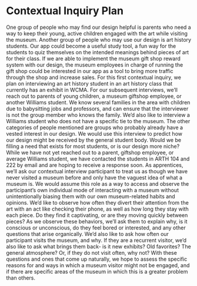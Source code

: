 # **Contextual Inquiry Plan**


One group of people who may find our design helpful is parents who need a way to keep their young, active children engaged 
with the art while visiting the museum. Another group of people who may use our design is art history students. Our app could 
become a useful study tool, a fun way for the students to quiz themselves on the intended meanings behind pieces of art for 
their class. If we are able to implement the museum gift shop reward system with our design, the museum employees in charge of 
running the gift shop could be interested in our app as a tool to bring more traffic through the shop and increase sales. 
For this first contextual inquiry, we plan on interviewing an art history student in an art history class that currently has 
an exhibit in WCMA.  For our subsequent interviews, we’ll reach out to parents of young children, a museum giftshop employee, 
or another Williams student. We know several families in the area with children due to babysitting jobs and professors, and 
can ensure that the interviewer is not the group member who knows the family. We’d also like to interview a Williams student 
who does not have a specific tie to the museum. The other categories of people mentioned are groups who probably already have 
a vested interest in our design. We would use this interview to predict how our design might be received by the general student body. 
Would we be filling a need that exists for most students, or is our design more niche? While we have not yet reached out to a parent, 
giftshop employee, or average Williams student, we have contacted the students in ARTH 104 and 222 by email and are hoping to receive a 
response soon.
	As apprentices, we’ll ask our contextual interview participant to treat us as though we have never visited a museum before 
  and only have the vaguest idea of what a museum is. We would assume this role as a way to access and observe the 
  participant’s own individual mode of interacting with a museum without unintentionally biasing them with our own 
  museum-related habits and opinions. We’d like to observe how often they divert their attention from the art with an act 
  like checking their phone, as well as how long they stay with each piece. Do they find it captivating, or are they moving 
  quickly between pieces? As we observe these behaviors, we’ll ask them to explain why, is it conscious or unconscious, do 
  they feel bored or interested, and any other questions that arise organically. We’d also like to ask how often our 
  participant visits the museum, and why. If they are a recurrent visitor, we’d also like to ask what brings them back- 
  is it new exhibits? Old favorites? The general atmosphere? Or, if they do not visit often, why not? With these questions and 
  ones that come up naturally, we hope to assess the specific reasons for and ways in which a museum visitor might not be
  engaged, and if there are specific areas of the museum in which this is a greater problem than others.
